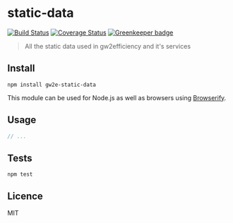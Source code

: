 # static-data

[![Build Status](https://img.shields.io/travis/gw2efficiency/static-data.svg?style=flat-square)](https://travis-ci.org/gw2efficiency/static-data)
[![Coverage Status](https://img.shields.io/codecov/c/github/gw2efficiency/static-data/master.svg?style=flat-square)](https://codecov.io/github/gw2efficiency/static-data) [![Greenkeeper badge](https://badges.greenkeeper.io/gw2efficiency/static-data.svg)](https://greenkeeper.io/)

> All the static data used in gw2efficiency and it's services

## Install

```
npm install gw2e-static-data
```

This module can be used for Node.js as well as browsers using [Browserify](https://github.com/substack/browserify-handbook#how-node_modules-works).

## Usage

```js
// ...
```

## Tests

```
npm test
```

## Licence

MIT
